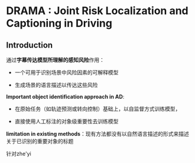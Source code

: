 # DRAMA : Joint Risk Localization and Captioning in Driving

## Introduction

通过**字幕传达模型所理解的感知风险**作用：

- 一个可用于识别场景中风险因素的可解释模型

- 生成场景的语言描述以传达这些风险

**Important object identification approach in AD**:

- 在原始任务（如轨迹预测或转向控制）基础上，以自监督方式训练模型，

- 直接使用人工标注的对象级重要性去训练模型

**limitation in existing methods**：现有方法都没有以自然语言描述的形式来描述关于已识别的重要对象的标题

针对zhe'yi
